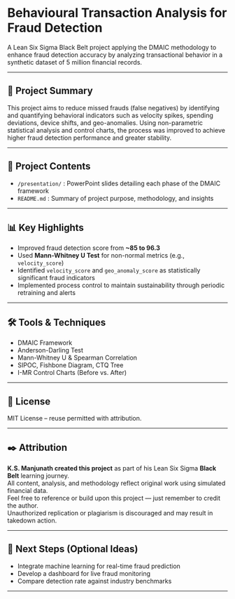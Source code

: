 # Behavioural Transaction Analysis for Fraud Detection

A Lean Six Sigma Black Belt project applying the DMAIC methodology to enhance fraud detection accuracy by analyzing transactional behavior in a synthetic dataset of 5 million financial records.

---

## 📌 Project Summary

This project aims to reduce missed frauds (false negatives) by identifying and quantifying behavioral indicators such as velocity spikes, spending deviations, device shifts, and geo-anomalies. Using non-parametric statistical analysis and control charts, the process was improved to achieve higher fraud detection performance and greater stability.

---

## 📂 Project Contents

- `/presentation/` : PowerPoint slides detailing each phase of the DMAIC framework  
- `README.md` : Summary of project purpose, methodology, and insights  

---

## 📊 Key Highlights

- Improved fraud detection score from **~85 to 96.3**  
- Used **Mann-Whitney U Test** for non-normal metrics (e.g., `velocity_score`)  
- Identified `velocity_score` and `geo_anomaly_score` as statistically significant fraud indicators  
- Implemented process control to maintain sustainability through periodic retraining and alerts  

---

## 🛠 Tools & Techniques

- DMAIC Framework  
- Anderson-Darling Test  
- Mann-Whitney U & Spearman Correlation  
- SIPOC, Fishbone Diagram, CTQ Tree  
- I-MR Control Charts (Before vs. After)  

---

## 📜 License

MIT License – reuse permitted with attribution.

---

## ✒️ Attribution

**K.S. Manjunath created this project** as part of his Lean Six Sigma **Black Belt** learning journey.  
All content, analysis, and methodology reflect original work using simulated financial data.  
Feel free to reference or build upon this project — just remember to credit the author.  
Unauthorized replication or plagiarism is discouraged and may result in takedown action.

---

## 🔗 Next Steps (Optional Ideas)

- Integrate machine learning for real-time fraud prediction  
- Develop a dashboard for live fraud monitoring  
- Compare detection rate against industry benchmarks  

---
